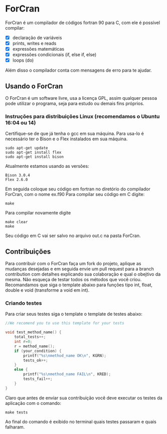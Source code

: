 # ForCran
ForCran é um compilador de códigos fortran 90 para C, com ele é possível compilar:
- [x] declaração de variáveis
- [x] prints, writes e reads
- [x] expressões matemáticas
- [x] expressões condicionais (if, else if, else)
- [x] loops (do)

Além disso o compilador conta com mensagens de erro para te ajudar.

## Usando o ForCran
O ForCran é um software livre, usa a licença GPL, assim qualquer pessoa pode utilizar o programa, seja para estudo ou demais fins próprios.

### Instruções para distribuições Linux (recomendamos o Ubuntu 16:04 ou 14)
Certifique-se de que já tenha o gcc em sua máquina.
Para usa-lo é necessário ter o Bison e o Flex instalados em sua máquina.

```
sudo apt-get update
sudo apt-get install flex
sudo apt-get install bison
```
Atualmente estamos usando as versões:
```
Bison 3.0.4
Flex 2.6.0
```
Em seguida coloque seu código em fortran no diretório do compilador ForCran, com o nome ex.f90
Para compilar seu código em C digite:
```
make
```
Para compilar novamente digite
```
make clear
make
```
Seu código em C vai ser salvo no arquivo out.c na pasta ForCran.
## Contribuições
Para contribuir com o ForCran faça um fork do projeto, aplique as mudanças desejadas e em seguida envie um pull request para a branch contribution com detalhes explicando sua colaboração e qual o obejtivo da mesma. Não esqueça de testar todos os métodos que você criou. Recomandamos que siga o template abaixo para funções tipo int, float, double e void (transforme a void em int).
### Criando testes
Para criar seus testes siga o template o template de testes abaixo:
```c
//We recomend you to use this template for your tests

void test_method_name() {
	total_tests++;
	int r=0;
	r = method_name();
	if (your_condition) {
		printf("%s\nmethod_name OK\n", KGRN);
		tests_ok++;
	}
	else {
		printf("%s\nmethod_name FAIL\n", KRED);
		tests_fail++;
	}
}

```
Claro que antes de enviar sua contribuição você deve executar os testes da aplicação com o comando: 
```
make tests
```
Ao final do comando é exibido no terminal quais testes passaram e quais falharam.
